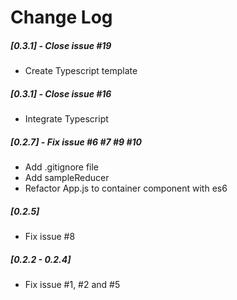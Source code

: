 # Change Log

##### [0.3.1] - Close issue #19
 - Create Typescript template
##### [0.3.1] - Close issue #16
 - Integrate Typescript
##### [0.2.7] - Fix issue #6 #7 #9 #10
- Add .gitignore file
- Add sampleReducer
- Refactor App.js to container component with es6
##### [0.2.5] 
- Fix issue #8
##### [0.2.2 - 0.2.4] 
- Fix issue #1, #2 and #5